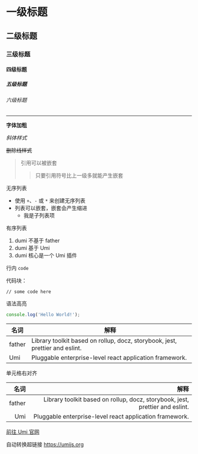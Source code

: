 # 一级标题

## 二级标题

### 三级标题

#### 四级标题

##### 五级标题

###### 六级标题

---

**字体加粗**

_斜体样式_

~~删除线样式~~

> 引用可以被嵌套
>
> > 只要引用符号比上一级多就能产生嵌套

无序列表

- 使用 `+`、`-` 或 `*` 来创建无序列表
- 列表可以嵌套，嵌套会产生缩进
  - 我是子列表项

有序列表

1. dumi 不基于 father
2. dumi 基于 Umi
3. dumi 核心是一个 Umi 插件

行内 `code`

代码块：

```
// some code here
```

语法高亮

```js
console.log('Hello World!');
```

| 名词   | 解释                                                                         |
| ------ | ---------------------------------------------------------------------------- |
| father | Library toolkit based on rollup, docz, storybook, jest, prettier and eslint. |
| Umi    | Pluggable enterprise-level react application framework.                      |

单元格右对齐

|   名词 |                                                                         解释 |
| -----: | ---------------------------------------------------------------------------: |
| father | Library toolkit based on rollup, docz, storybook, jest, prettier and eslint. |
|    Umi |                      Pluggable enterprise-level react application framework. |

[前往 Umi 官网](https://umijs.org)

自动转换超链接 https://umijs.org
